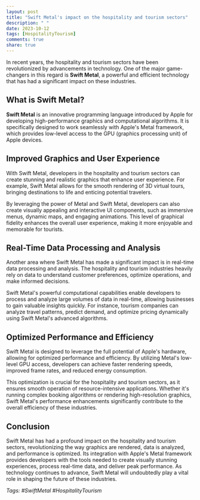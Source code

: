 ```yaml
---
layout: post
title: "Swift Metal's impact on the hospitality and tourism sectors"
description: " "
date: 2023-10-12
tags: [HospitalityTourism]
comments: true
share: true
---
```


In recent years, the hospitality and tourism sectors have been revolutionized by advancements in technology. One of the major game-changers in this regard is **Swift Metal**, a powerful and efficient technology that has had a significant impact on these industries.

## What is Swift Metal?

**Swift Metal** is an innovative programming language introduced by Apple for developing high-performance graphics and computational algorithms. It is specifically designed to work seamlessly with Apple's Metal framework, which provides low-level access to the GPU (graphics processing unit) of Apple devices.

## Improved Graphics and User Experience

With Swift Metal, developers in the hospitality and tourism sectors can create stunning and realistic graphics that enhance user experience. For example, Swift Metal allows for the smooth rendering of 3D virtual tours, bringing destinations to life and enticing potential travelers.

By leveraging the power of Metal and Swift Metal, developers can also create visually appealing and interactive UI components, such as immersive menus, dynamic maps, and engaging animations. This level of graphical fidelity enhances the overall user experience, making it more enjoyable and memorable for tourists.

## Real-Time Data Processing and Analysis

Another area where Swift Metal has made a significant impact is in real-time data processing and analysis. The hospitality and tourism industries heavily rely on data to understand customer preferences, optimize operations, and make informed decisions.

Swift Metal's powerful computational capabilities enable developers to process and analyze large volumes of data in real-time, allowing businesses to gain valuable insights quickly. For instance, tourism companies can analyze travel patterns, predict demand, and optimize pricing dynamically using Swift Metal's advanced algorithms.

## Optimized Performance and Efficiency

Swift Metal is designed to leverage the full potential of Apple's hardware, allowing for optimized performance and efficiency. By utilizing Metal's low-level GPU access, developers can achieve faster rendering speeds, improved frame rates, and reduced energy consumption.

This optimization is crucial for the hospitality and tourism sectors, as it ensures smooth operation of resource-intensive applications. Whether it's running complex booking algorithms or rendering high-resolution graphics, Swift Metal's performance enhancements significantly contribute to the overall efficiency of these industries.

## Conclusion

Swift Metal has had a profound impact on the hospitality and tourism sectors, revolutionizing the way graphics are rendered, data is analyzed, and performance is optimized. Its integration with Apple's Metal framework provides developers with the tools needed to create visually stunning experiences, process real-time data, and deliver peak performance. As technology continues to advance, Swift Metal will undoubtedly play a vital role in shaping the future of these industries.

*Tags: #SwiftMetal #HospitalityTourism*